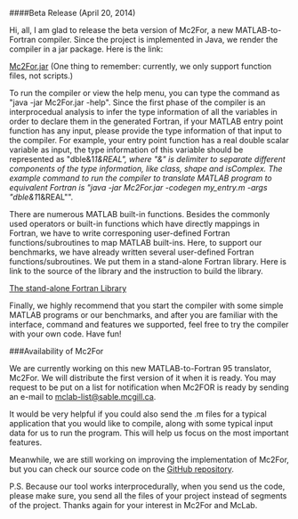 ####Beta Release (April 20, 2014)

Hi, all, I am glad to release the beta version of Mc2For, a new
MATLAB-to-Fortran compiler. Since the project is implemented in Java, we render
the compiler in a jar package. Here is the link:

[Mc2For.jar](http://www.sable.mcgill.ca/mclab/projects/mc2for/Mc2For.jar) (One thing to remember: currently, we only support function files, not scripts.)

To run the compiler or view the help menu, you can type the command as "java
-jar Mc2For.jar -help". Since the first phase of the compiler is an
interprocedual analysis to infer the type information of all the variables in
order to declare them in the generated Fortran, if your MATLAB entry point
function has any input, please provide the type information of that input to
the compiler. For example, your entry point function has a real double scalar
variable as input, the type information of this variable should be represented
as "dble&1*1&REAL", where "&" is delimiter to separate different components of
the type information, like class, shape and isComplex. The example command to
run the compiler to translate MATLAB program to equivalent Fortran is "java
-jar Mc2For.jar -codegen my_entry.m -args "dble&1*1&REAL"".

There are numerous MATLAB built-in functions. Besides the commonly used
operators or built-in functions which have directly mappings in Fortran, we
have to write corresponing user-defined Fortran functions/subroutines to map
MATLAB built-ins. Here, to support our benchmarks, we have already written
several user-defined Fortran functions/subroutines. We put them in a
stand-alone Fortran library. Here is link to the source of the library and the
instruction to build the library.

[The stand-alone Fortran Library](http://www.sable.mcgill.ca/mclab/projects/mc2for/libmc2for/libmc2for.tar.gz)

Finally, we highly recommend that you start the compiler with some simple
MATLAB programs or our benchmarks, and after you are familiar with the
interface, command and features we supported, feel free to try the compiler
with your own code. Have fun!

###Availability of Mc2For

We are currently working on this new MATLAB-to-Fortran 95 translator, Mc2For.
We will distribute the first version of it when it is ready. You may request to
be put on a list for notification when Mc2FOR is ready by sending an e-mail to
[mclab-list@sable.mcgill.ca](http://www.sable.mcgill.ca/mclab/projects/mc2for/libmc2for/libmc2for.tar.gz).

It would be very helpful if you could also send the .m files for a typical
application that you would like to compile, along with some typical input data
for us to run the program. This will help us focus on the most important
features.

Meanwhile, we are still working on improving the implementation of Mc2For, but
you can check our source code on the [GitHub repository](https://github.com/Sable/mclab/tree/develop).

P.S. Because our tool works interprocedurally, when you send us the code,
please make sure, you send all the files of your project instead of segments of
the project. Thanks again for your interest in Mc2For and McLab.
